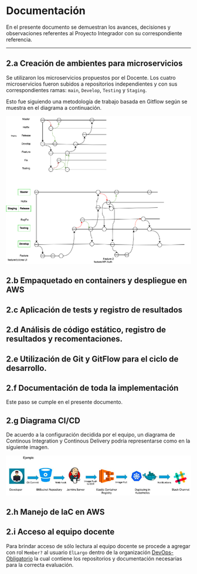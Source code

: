 # Documentación

En el presente documento se demuestran los avances, decisiones y observaciones referentes al Proyecto Integrador con su correspondiente referencia.

---

## 2.a Creación de ambientes para microservicios

Se utilizaron los microservicios propuestos por el Docente. Los cuatro microservicios fueron subidos a repositorios independientes y con sus correspondientes ramas: `main`, `Develop`, `Testing` y `Staging`.

Esto fue siguiendo una metodología de trabajo basada en Gitflow según se muestra en el diagrama a continuación.

![](images/gitflow_diagram.png)

## 2.b Empaquetado en containers y despliegue en AWS



## 2.c Aplicación de tests y registro de resultados


## 2.d Análisis de código estático, registro de resultados y recomentaciones.

## 2.e Utilización de Git y GitFlow para el ciclo de desarrollo.

## 2.f Documentación de toda la implementación

Este paso se cumple en el presente documento.

## 2.g Diagrama CI/CD

De acuerdo a la configuración decidida por el equipo, un diagrama de Continous Integration y Continous Delivery podría representarse como en la siguiente imagen.

![](images/cicd_diagram.png)

## 2.h Manejo de IaC en AWS

## 2.i Acceso al equipo docente

Para brindar acceso de sólo lectura al equipo docente se procede a agregar con rol `Member?` al usuario `ElLargo` dentro de la organización [DevOps-Obligatorio][1] la cual contiene los repositorios y documentación necesarias para la correcta evaluación.


[1]: https://github.com/DevOps-Obligatorio
